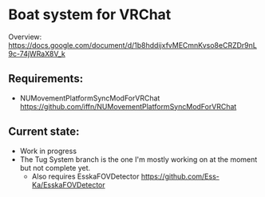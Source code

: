 # Boat system for VRChat
Overview: https://docs.google.com/document/d/1b8hddijxfvMECmnKvso8eCRZDr9nL9c-74jWRaX8V_k

## Requirements:
- NUMovementPlatformSyncModForVRChat https://github.com/iffn/NUMovementPlatformSyncModForVRChat


## Current state:
- Work in progress
- The Tug System branch is the one I'm mostly working on at the moment but not complete yet.
  - Also requires EsskaFOVDetector https://github.com/Ess-Ka/EsskaFOVDetector
